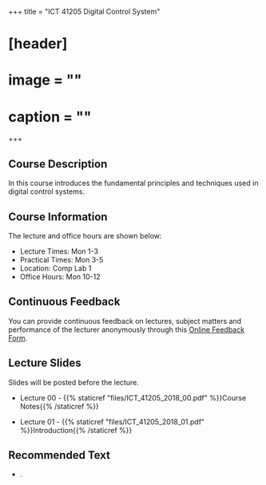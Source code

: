 +++
title = "ICT 41205 Digital Control System"

# [header]
# image = ""
# caption = ""
+++

## Course Description
In this course introduces the fundamental principles and techniques used in digital control systems.

## Course Information
The lecture and office hours are shown below:

- Lecture Times: Mon 1-3
- Practical Times: Mon 3-5
- Location: Comp Lab 1
- Office Hours: Mon 10-12

## Continuous Feedback
You can provide continuous feedback on lectures, subject matters and performance of the lecturer anonymously through this [Online Feedback Form](https://goo.gl/forms/vrR6H2vzZdqClGZr2).
 
## Lecture Slides
Slides will be posted before the lecture.

- Lecture 00 - {{% staticref "files/ICT_41205_2018_00.pdf" %}}Course Notes{{% /staticref %}}

- Lecture 01 - {{% staticref "files/ICT_41205_2018_01.pdf" %}}Introduction{{% /staticref %}}

## Recommended Text

- .
